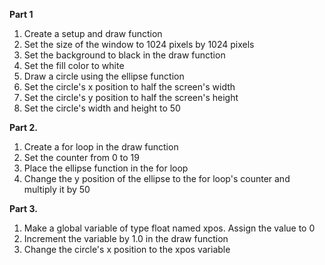 **Part 1**  
1. Create a setup and draw function  
2. Set the size of the window to 1024 pixels by 1024 pixels  
3. Set the background to black in the draw function  
4. Set the fill color to white  
5. Draw a circle using the ellipse function  
6. Set the circle's x position to half the screen's width  
7. Set the circle's y position to half the screen's height  
8. Set the circle's width and height to 50  



**Part 2.**  
1. Create a for loop in the draw function  
2. Set the counter from 0 to 19  
3. Place the ellipse function in the for loop  
4. Change the y position of the ellipse to the for loop's counter and multiply it by 50  



**Part 3.**  
1. Make a global variable of type float named xpos. Assign the value to 0  
2. Increment the variable by 1.0 in the draw function  
3. Change the circle's x position to the xpos variable  
